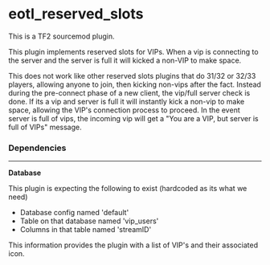 # eotl_reserved_slots

This is a TF2 sourcemod plugin.

This plugin implements reserved slots for VIPs.  When a vip is connecting to the server and the server is full it will kicked a non-VIP to make space.

This does not work like other reserved slots plugins that do 31/32 or 32/33 players, allowing anyone to join, then kicking non-vips after the fact.  Instead during the pre-connect phase of a new client, the vip/full server check is done.  If its a vip and server is full it will instantly kick a non-vip to make space, allowing the VIP's connection process to proceed.  In the event server is full of vips, the incoming vip will get a "You are a VIP, but server is full of VIPs" message.

### Dependencies
<hr>

**Database**<br>

This plugin is expecting the following to exist (hardcoded as its what we need)

* Database config named 'default'
* Table on that database named 'vip_users'
* Columns in that table named 'streamID'

This information provides the plugin with a list of VIP's and their associated icon.